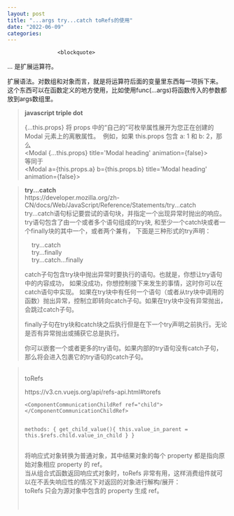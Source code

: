 ```yaml
---
layout: post
title: "...args try...catch toRefs的使用"
date: "2022-06-09"
categories: 
---
```


                    <blockquote> 
 <p>... 是扩展运算符。</p> 
 <p>扩展语法。对数组和对象而言，就是将运算符后面的变量里东西每一项拆下来。<br> 这个东西可以在函数定义的地方使用，比如使用func(...args)将函数传入的参数都放到args数组里。</p> 
</blockquote> 
<blockquote> 
 <p><strong>javascript triple dot</strong></p> 
 <p>{...this.props} 将 props 中的“自己的”可枚举属性展开为您正在创建的 Modal 元素上的离散属性。  例如，如果 this.props 包含 a: 1 和 b: 2，那么<br> &lt;Modal {...this.props} title='Modal heading' animation={false}&gt;<br> 等同于<br> &lt;Modal a={this.props.a} b={this.props.b} title='Modal heading' animation={false}&gt;</p> 
</blockquote> 
<blockquote> 
 <p><strong>try...catch</strong><br> https://developer.mozilla.org/zh-CN/docs/Web/JavaScript/Reference/Statements/try...catch    <br> try...catch语句标记要尝试的语句块，并指定一个出现异常时抛出的响应。<br> try语句包含了由一个或者多个语句组成的try块, 和至少一个catch块或者一个finally块的其中一个，或者两个兼有， 下面是三种形式的try声明：</p> 
 <p>    try...catch<br>     try...finally<br>     try...catch...finally</p> 
 <p>catch子句包含try块中抛出异常时要执行的语句。也就是，你想让try语句中的内容成功， 如果没成功，你想控制接下来发生的事情，这时你可以在catch语句中实现。 如果在try块中有任何一个语句（或者从try块中调用的函数）抛出异常，控制立即转向catch子句。如果在try块中没有异常抛出，会跳过catch子句。</p> 
 <p>finally子句在try块和catch块之后执行但是在下一个try声明之前执行。无论是否有异常抛出或捕获它总是执行。</p> 
 <p>你可以嵌套一个或者更多的try语句。如果内部的try语句没有catch子句，那么将会进入包裹它的try语句的catch子句。</p> 
</blockquote> 
<blockquote> 
 <p><br> toRefs</p> 
 <p>https://v3.cn.vuejs.org/api/refs-api.html#torefs    </p> 
 <pre><code>&lt;ComponentCommunicationChildRef ref="child"&gt;&lt;/ComponentCommunicationChildRef&gt;

methods: {
    get_child_value(){
      this.value_in_parent = this.$refs.child.value_in_child
    }
  }
 </code></pre> 
 <p>将响应式对象转换为普通对象，其中结果对象的每个 property 都是指向原始对象相应 property 的 ref。<br> 当从组合式函数返回响应式对象时，toRefs 非常有用，这样消费组件就可以在不丢失响应性的情况下对返回的对象进行解构/展开：<br> toRefs 只会为源对象中包含的 property 生成 ref。<br>  <br>  </p> 
</blockquote> 
<p></p>
                
